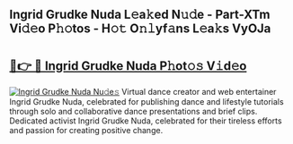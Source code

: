 ## Ingrid Grudke Nuda L𝚎a𝚔ed N𝚞𝚍e - Part-XTm Vi𝚍𝚎o P𝚑𝚘tos - H𝚘𝚝 O𝚗𝚕yf𝚊ns L𝚎a𝚔s VyOJa

# <h2><a href="http://kfe0czl.oniu.top/?m=Ingrid+Grudke+Nuda">🔗👉 🔴 Ingrid Grudke Nuda P𝚑ot𝚘𝚜 V𝚒d𝚎o</a></h2>

[![Ingrid Grudke Nuda Nu𝚍e𝚜](https://i.imgur.com/0qMVB7G.gif)](http://kfe0czl.oniu.top/?m=Ingrid+Grudke+Nuda)
Virtual dance creator and web entertainer Ingrid Grudke Nuda, celebrated for publishing dance and lifestyle tutorials through solo and collaborative dance presentations and brief clips. Dedicated activist Ingrid Grudke Nuda, celebrated for their tireless efforts and passion for creating positive change.  

